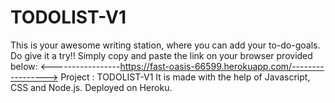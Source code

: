 # TODOLIST-V1
This is your awesome writing station, where you can add your to-do-goals.
Do give it a try!!
Simply copy and paste the link on your browser provided below:
<-----------------https://fast-oasis-66599.herokuapp.com/----------------->
Project : TODOLIST-V1
It is made with the help of Javascript, CSS and Node.js.
Deployed on Heroku.




